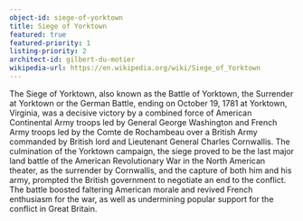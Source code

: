 ```yaml
---
object-id: siege-of-yorktown
title: Siege of Yorktown
featured: true
featured-priority: 1
listing-priority: 2
architect-id: gilbert-du-motier
wikipedia-url: https://en.wikipedia.org/wiki/Siege_of_Yorktown
---
```


The Siege of Yorktown, also known as the Battle of Yorktown, the Surrender at Yorktown or the German Battle, ending on October 19, 1781 at Yorktown, Virginia, was a decisive victory by a combined force of American Continental Army troops led by General George Washington and French Army troops led by the Comte de Rochambeau over a British Army commanded by British lord and Lieutenant General Charles Cornwallis. The culmination of the Yorktown campaign, the siege proved to be the last major land battle of the American Revolutionary War in the North American theater, as the surrender by Cornwallis, and the capture of both him and his army, prompted the British government to negotiate an end to the conflict. The battle boosted faltering American morale and revived French enthusiasm for the war, as well as undermining popular support for the conflict in Great Britain.